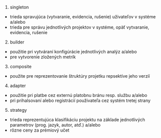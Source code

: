1. singleton
- trieda spravujúca (vytvaranie, evidencia, rušenie) uživateľov v systéme
a/alebo
- trieda pre správu jednotlivých projektov v systéme, opäť vytvaranie, evidencia, rušenie

2. builder
- použitie pri vytváraní konfigúrácie jednotlivých analýz
a/alebo
- pre vytvorenie zložených metrík 

3. composite
- použite pre reprezentovanie štruktúry projetku repsektíve jeho verzíí 

4. adapter
- použitie pri platbe cez externú platobnu bránu resp. službu 
a/alebo
- pri prihalsovaní alebo registrácií použivateľa cez systém tretej strany

5. strategy
- trieda reprezentujúca klasifikáciu projektu na základe jednotlivých parametrov (prog. jazyk, autor, atď.)
a/alebo
-  rôzne ceny za prémiový učet
